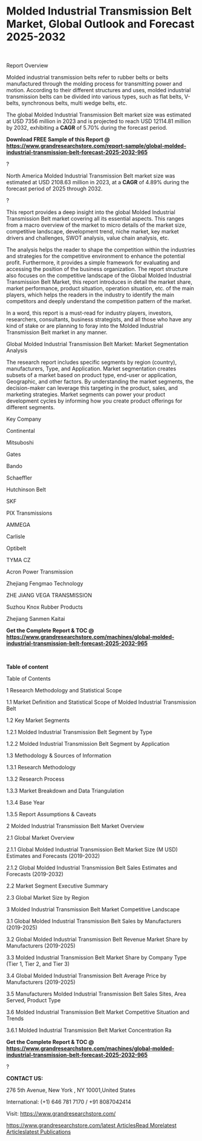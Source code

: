 <h1>Molded Industrial Transmission Belt Market, Global Outlook and Forecast 2025-2032</h1><br/><p>Report Overview</p>
 
 
 
 <p>Molded industrial transmission belts refer to rubber belts or belts manufactured through the molding process for transmitting power and motion. According to their different structures and uses, molded industrial transmission belts can be divided into various types, such as flat belts, V-belts, synchronous belts, multi wedge belts, etc.</p>
 
 
 
 <p>The global Molded Industrial Transmission Belt market size was estimated at USD 7356 million in 2023 and is projected to reach USD 12114.81 million by 2032, exhibiting a <strong>CAGR</strong> of 5.70% during the forecast period.</p>
 
 
 
 <div><b>Download FREE Sample of this Report @ <a href="https://www.grandresearchstore.com/report-sample/global-molded-industrial-transmission-belt-forecast-2025-2032-965">https://www.grandresearchstore.com/report-sample/global-molded-industrial-transmission-belt-forecast-2025-2032-965</a></b></div>
 
 
 
 <p>? </p>
 
 
 
 <p>North America Molded Industrial Transmission Belt market size was estimated at USD 2108.63 million in 2023, at a <strong>CAGR</strong> of 4.89% during the forecast period of 2025 through 2032.</p>
 
 
 
 <p>? </p>
 
 
 
 <p>This report provides a deep insight into the global Molded Industrial Transmission Belt market covering all its essential aspects. This ranges from a macro overview of the market to micro details of the market size, competitive landscape, development trend, niche market, key market drivers and challenges, SWOT analysis, value chain analysis, etc.</p>
 
 
 
 <p>The analysis helps the reader to shape the competition within the industries and strategies for the competitive environment to enhance the potential profit. Furthermore, it provides a simple framework for evaluating and accessing the position of the business organization. The report structure also focuses on the competitive landscape of the Global Molded Industrial Transmission Belt Market, this report introduces in detail the market share, market performance, product situation, operation situation, etc. of the main players, which helps the readers in the industry to identify the main competitors and deeply understand the competition pattern of the market.</p>
 
 
 
 <p>In a word, this report is a must-read for industry players, investors, researchers, consultants, business strategists, and all those who have any kind of stake or are planning to foray into the Molded Industrial Transmission Belt market in any manner.</p>
 
 
 
 <p>Global Molded Industrial Transmission Belt Market: Market Segmentation Analysis</p>
 
 
 
 <p>The research report includes specific segments by region (country), manufacturers, Type, and Application. Market segmentation creates subsets of a market based on product type, end-user or application, Geographic, and other factors. By understanding the market segments, the decision-maker can leverage this targeting in the product, sales, and marketing strategies. Market segments can power your product development cycles by informing how you create product offerings for different segments.</p>
 
 
 
 <p>Key Company</p>
 
 
 
 <p>Continental</p>
 
 
 
 <p>Mitsuboshi</p>
 
 
 
 <p>Gates</p>
 
 
 
 <p>Bando</p>
 
 
 
 <p>Schaeffler</p>
 
 
 
 <p>Hutchinson Belt</p>
 
 
 
 <p>SKF</p>
 
 
 
 <p>PIX Transmissions</p>
 
 
 
 <p>AMMEGA</p>
 
 
 
 <p>Carlisle</p>
 
 
 
 <p>Optibelt</p>
 
 
 
 <p>TYMA CZ</p>
 
 
 
 <p>Acron Power Transmission</p>
 
 
 
 <p>Zhejiang Fengmao Technology</p>
 
 
 
 <p>ZHE JIANG VEGA TRANSMISSION</p>
 
 
 
 <p>Suzhou Knox Rubber Products</p>
 
 
 
 <p>Zhejiang Sanmen Kaitai</p>
 
 
 
 <div><b>Get the Complete Report & TOC @ <a href="https://www.grandresearchstore.com/machines/global-molded-industrial-transmission-belt-forecast-2025-2032-965">https://www.grandresearchstore.com/machines/global-molded-industrial-transmission-belt-forecast-2025-2032-965</a></b></div>
 
 
 
 <p><br />
 
 <b>Table of content</b></p>
 
 
 
 <p>Table of Contents<br />
 
 1 Research Methodology and Statistical Scope<br />
 
 1.1 Market Definition and Statistical Scope of Molded Industrial Transmission Belt<br />
 
 1.2 Key Market Segments<br />
 
 1.2.1 Molded Industrial Transmission Belt Segment by Type<br />
 
 1.2.2 Molded Industrial Transmission Belt Segment by Application<br />
 
 1.3 Methodology & Sources of Information<br />
 
 1.3.1 Research Methodology<br />
 
 1.3.2 Research Process<br />
 
 1.3.3 Market Breakdown and Data Triangulation<br />
 
 1.3.4 Base Year<br />
 
 1.3.5 Report Assumptions & Caveats<br />
 
 2 Molded Industrial Transmission Belt Market Overview<br />
 
 2.1 Global Market Overview<br />
 
 2.1.1 Global Molded Industrial Transmission Belt Market Size (M USD) Estimates and Forecasts (2019-2032)<br />
 
 2.1.2 Global Molded Industrial Transmission Belt Sales Estimates and Forecasts (2019-2032)<br />
 
 2.2 Market Segment Executive Summary<br />
 
 2.3 Global Market Size by Region<br />
 
 3 Molded Industrial Transmission Belt Market Competitive Landscape<br />
 
 3.1 Global Molded Industrial Transmission Belt Sales by Manufacturers (2019-2025)<br />
 
 3.2 Global Molded Industrial Transmission Belt Revenue Market Share by Manufacturers (2019-2025)<br />
 
 3.3 Molded Industrial Transmission Belt Market Share by Company Type (Tier 1, Tier 2, and Tier 3)<br />
 
 3.4 Global Molded Industrial Transmission Belt Average Price by Manufacturers (2019-2025)<br />
 
 3.5 Manufacturers Molded Industrial Transmission Belt Sales Sites, Area Served, Product Type<br />
 
 3.6 Molded Industrial Transmission Belt Market Competitive Situation and Trends<br />
 
 3.6.1 Molded Industrial Transmission Belt Market Concentration Ra</p>
 
 
 
 <div><b>Get the Complete Report & TOC @ <a href="https://www.grandresearchstore.com/machines/global-molded-industrial-transmission-belt-forecast-2025-2032-965">https://www.grandresearchstore.com/machines/global-molded-industrial-transmission-belt-forecast-2025-2032-965</a></b></div>
 
 
 
 <p>? </p>
 
 
 
 <p><b>CONTACT US:</b><br />
 
 276 5th Avenue, New York , NY 10001,United States<br />
 
 International: (+1) 646 781 7170 / +91 8087042414<br />
 
 Visit: <a href="https://www.grandresearchstore.com/">https://www.grandresearchstore.com/</a><br />
 
 <a href="https://gyeongbokgung.com">https://www.grandresearchstore.com/</a><a href="https://hallyeomaritime.com">latest Articles</a><a href="https://jingwansa.com">Read More</a><a href="https://nguoiviet.jp/">latest Articles</a><a href="https://www.intelmarketresearch.com/">latest Publications</a></p>